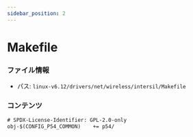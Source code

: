 ```yaml
---
sidebar_position: 2
---
```

# Makefile

### ファイル情報

- パス: `linux-v6.12/drivers/net/wireless/intersil/Makefile`

### コンテンツ

```txt
# SPDX-License-Identifier: GPL-2.0-only
obj-$(CONFIG_P54_COMMON)	+= p54/

```
